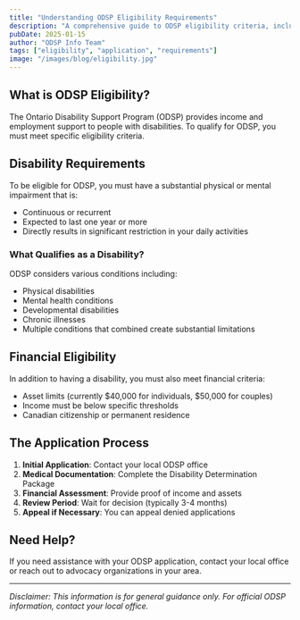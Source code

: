 ```yaml
---
title: "Understanding ODSP Eligibility Requirements"
description: "A comprehensive guide to ODSP eligibility criteria, including disability definitions, financial requirements, and the application process."
pubDate: 2025-01-15
author: "ODSP Info Team"
tags: ["eligibility", "application", "requirements"]
image: "/images/blog/eligibility.jpg"
---
```


## What is ODSP Eligibility?

The Ontario Disability Support Program (ODSP) provides income and employment support to people with disabilities. To qualify for ODSP, you must meet specific eligibility criteria.

## Disability Requirements

To be eligible for ODSP, you must have a substantial physical or mental impairment that is:

- Continuous or recurrent
- Expected to last one year or more
- Directly results in significant restriction in your daily activities

### What Qualifies as a Disability?

ODSP considers various conditions including:

- Physical disabilities
- Mental health conditions
- Developmental disabilities
- Chronic illnesses
- Multiple conditions that combined create substantial limitations

## Financial Eligibility

In addition to having a disability, you must also meet financial criteria:

- Asset limits (currently $40,000 for individuals, $50,000 for couples)
- Income must be below specific thresholds
- Canadian citizenship or permanent residence

## The Application Process

1. **Initial Application**: Contact your local ODSP office
2. **Medical Documentation**: Complete the Disability Determination Package
3. **Financial Assessment**: Provide proof of income and assets
4. **Review Period**: Wait for decision (typically 3-4 months)
5. **Appeal if Necessary**: You can appeal denied applications

## Need Help?

If you need assistance with your ODSP application, contact your local office or reach out to advocacy organizations in your area.

---

_Disclaimer: This information is for general guidance only. For official ODSP information, contact your local office._
